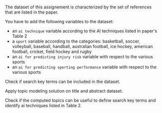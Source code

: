 The dataset of this assignement is characterized by the set of references that are listed in the paper.

You have to add the following variables to the dataset:
* an `ai technique` variable according to the AI techniques listed in paper's Table 2
* a `sport` variable according to the categories: basketball, soccer, volleyball, baseball, handball, australian football, ice hockey, american football, cricket, field hockey and rugby
* an `ai for predicting injury risk` variable with respect to the various sports
* an `ai for predicting sporting performance` variable with respect to the various sports

Check if search key terms can be included in the dataset.

Apply topic modeling solution on title and abstract dataset.

Check if the computed topics can be useful to define search key terms and identify ai techniques listed in Table 2.
